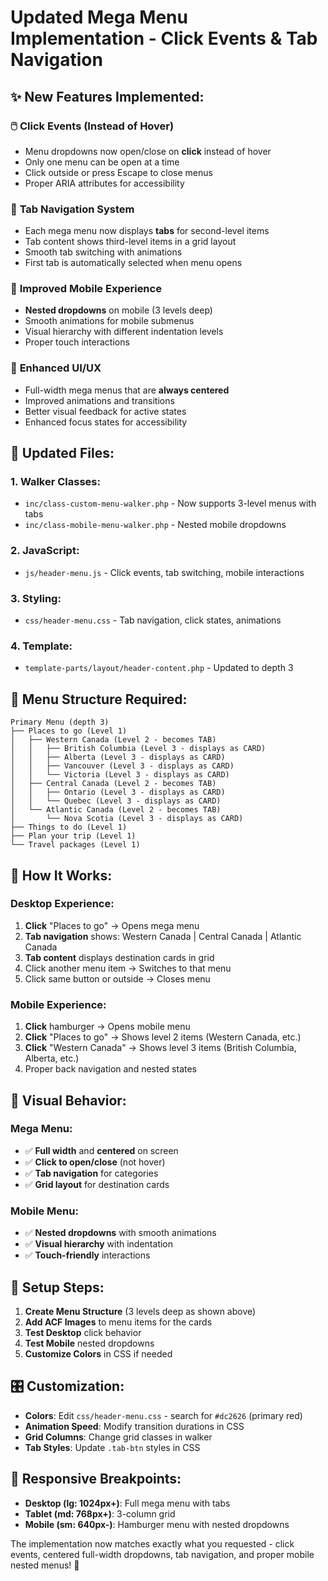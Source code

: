 # Updated Mega Menu Implementation - Click Events & Tab Navigation

## ✨ New Features Implemented:

### 🖱️ **Click Events (Instead of Hover)**
- Menu dropdowns now open/close on **click** instead of hover
- Only one menu can be open at a time
- Click outside or press Escape to close menus
- Proper ARIA attributes for accessibility

### 📑 **Tab Navigation System**
- Each mega menu now displays **tabs** for second-level items
- Tab content shows third-level items in a grid layout
- Smooth tab switching with animations
- First tab is automatically selected when menu opens

### 📱 **Improved Mobile Experience**
- **Nested dropdowns** on mobile (3 levels deep)
- Smooth animations for mobile submenus
- Visual hierarchy with different indentation levels
- Proper touch interactions

### 🎨 **Enhanced UI/UX**
- Full-width mega menus that are **always centered**
- Improved animations and transitions
- Better visual feedback for active states
- Enhanced focus states for accessibility

## 📁 **Updated Files:**

### 1. **Walker Classes:**
- `inc/class-custom-menu-walker.php` - Now supports 3-level menus with tabs
- `inc/class-mobile-menu-walker.php` - Nested mobile dropdowns

### 2. **JavaScript:**
- `js/header-menu.js` - Click events, tab switching, mobile interactions

### 3. **Styling:**
- `css/header-menu.css` - Tab navigation, click states, animations

### 4. **Template:**
- `template-parts/layout/header-content.php` - Updated to depth 3

## 🔧 **Menu Structure Required:**

```
Primary Menu (depth 3)
├── Places to go (Level 1)
│   ├── Western Canada (Level 2 - becomes TAB)
│   │   ├── British Columbia (Level 3 - displays as CARD)
│   │   ├── Alberta (Level 3 - displays as CARD)
│   │   ├── Vancouver (Level 3 - displays as CARD)
│   │   └── Victoria (Level 3 - displays as CARD)
│   ├── Central Canada (Level 2 - becomes TAB)
│   │   ├── Ontario (Level 3 - displays as CARD)
│   │   └── Quebec (Level 3 - displays as CARD)
│   └── Atlantic Canada (Level 2 - becomes TAB)
│       └── Nova Scotia (Level 3 - displays as CARD)
├── Things to do (Level 1)
├── Plan your trip (Level 1)
└── Travel packages (Level 1)
```

## 🎯 **How It Works:**

### **Desktop Experience:**
1. **Click** "Places to go" → Opens mega menu
2. **Tab navigation** shows: Western Canada | Central Canada | Atlantic Canada
3. **Tab content** displays destination cards in grid
4. Click another menu item → Switches to that menu
5. Click same button or outside → Closes menu

### **Mobile Experience:**
1. **Click** hamburger → Opens mobile menu
2. **Click** "Places to go" → Shows level 2 items (Western Canada, etc.)
3. **Click** "Western Canada" → Shows level 3 items (British Columbia, Alberta, etc.)
4. Proper back navigation and nested states

## 🎨 **Visual Behavior:**

### **Mega Menu:**
- ✅ **Full width** and **centered** on screen
- ✅ **Click to open/close** (not hover)
- ✅ **Tab navigation** for categories
- ✅ **Grid layout** for destination cards

### **Mobile Menu:**
- ✅ **Nested dropdowns** with smooth animations
- ✅ **Visual hierarchy** with indentation
- ✅ **Touch-friendly** interactions

## 🔧 **Setup Steps:**

1. **Create Menu Structure** (3 levels deep as shown above)
2. **Add ACF Images** to menu items for the cards
3. **Test Desktop** click behavior
4. **Test Mobile** nested dropdowns
5. **Customize Colors** in CSS if needed

## 🎛️ **Customization:**

- **Colors**: Edit `css/header-menu.css` - search for `#dc2626` (primary red)
- **Animation Speed**: Modify transition durations in CSS
- **Grid Columns**: Change grid classes in walker
- **Tab Styles**: Update `.tab-btn` styles in CSS

## 📱 **Responsive Breakpoints:**

- **Desktop (lg: 1024px+)**: Full mega menu with tabs
- **Tablet (md: 768px+)**: 3-column grid
- **Mobile (sm: 640px-)**: Hamburger menu with nested dropdowns

The implementation now matches exactly what you requested - click events, centered full-width dropdowns, tab navigation, and proper mobile nested menus! 🎉
